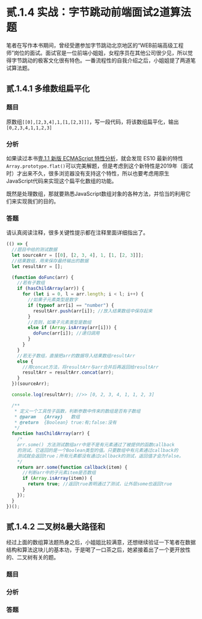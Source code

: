 # 贰.1.4 实战：字节跳动前端面试2道算法题

笔者在写作本书期间，曾经受邀参加字节跳动北京地区的“WEB前端高级工程师”岗位的面试。面试官是一位前端小姐姐，女程序员在其他公司很少见，所以觉得字节跳动的极客文化很有特色。一番流程性的自我介绍之后，小姐姐提了两道笔试算法题。

## 贰.1.4.1 多维数组扁平化

### 题目

原数组`[[0],[2,3,4],1,[1,[2,3]]]`，写一段代码，将该数组扁平化，输出`[0,2,3,4,1,1,2,3]`

### 分析

如果读过本书[壹.1.1 新版 ECMAScript 特性分析](../1/1.1.1.md)，就会发现 ES10 最新的特性`Array.prototype.flat()`可以完美解题，但是考虑到这个新特性是2019年（面试时）才出来不久，很多浏览器没有支持这个特性，所以也要考虑用原生JavaScript代码来实现这个扁平化数组的功能。

既然是处理数组，那就要熟悉JavaScript数组对象的各种方法，并恰当的利用它们来实现我们的目的。

### 答题

请认真阅读注释，很多关键性提示都在注释里面详细指出了。

```javascript
(() => {
  //题目中给的测试数据
  let sourceArr = [[0], [2, 3, 4], 1, [1, [2, 3]]];
  //结果数组，用来保存最终输出的数据
  let resultArr = [];

  (function doFunc(arr) {
    //若有子数组
    if (hasChildArray(arr)) {
      for (let i = 0, l = arr.length; i < l; i++) {
        //如果子元素类型是数字
        if (typeof arr[i] == "number") {
          resultArr.push(arr[i]); //放入结果数组中保存起来
        }
        //否则，如果子元素类型是数组
        else if (Array.isArray(arr[i])) {
          doFunc(arr[i]); //递归调用
        }
      }
    }
    //若无子数组，直接把arr的数据导入结果数组resultArr
    else {
      //用concat方法，将resultArr与arr合并后再返回给resultArr
      resultArr = resultArr.concat(arr);
    }
  })(sourceArr);

  console.log(resultArr); //>> [0, 2, 3, 4, 1, 1, 2, 3]

  /**
   * 定义一个工具性子函数，判断参数中传来的数组是否有子数组
   * @param   {Array}   数组
   * @return  {Boolean} true:有;false:没有
   */
  function hasChildArray(arr) {
    /*
    arr.some() 方法测试数组arr中是不是有元素通过了被提供的函数callback
    的测试。它返回的是一个Boolean类型的值。只要数组中有元素通过callback的
    测试就会返回true；所有元素都没有通过callback的测试，返回值才会为false。
    */
    return arr.some(function callback(item) {
      //判断arr中的子元素item是否数组
      if (Array.isArray(item)) {
        return true; //返回true表明通过了测试，让外层some也返回true
      }
    });
  }
})();
```

## 贰.1.4.2 二叉树&最大路径和

经过上面的数组算法题热身之后，小姐姐比较满意，还想继续验证一下笔者在数据结构和算法这块儿的基本功，于是喝了一口茶之后，她紧接着出了一个更开放性的、二叉树有关的题。

### 题目



### 分析



### 答题






